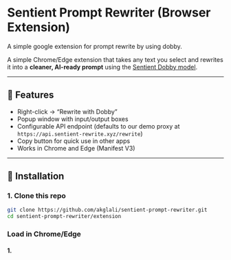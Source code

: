 # Sentient Prompt Rewriter (Browser Extension)
A simple google extension for prompt rewrite by using dobby.

A simple Chrome/Edge extension that takes any text you select and rewrites it into a **cleaner, AI-ready prompt** using the [Sentient Dobby model](https://sentientfoundation.ai/).

---

## 🚀 Features
- Right-click → “Rewrite with Dobby”
- Popup window with input/output boxes
- Configurable API endpoint (defaults to our demo proxy at `https://api.sentient-rewrite.xyz/rewrite`)
- Copy button for quick use in other apps
- Works in Chrome and Edge (Manifest V3)

---

## 🔧 Installation

### 1. Clone this repo
```bash
git clone https://github.com/akglali/sentient-prompt-rewriter.git
cd sentient-prompt-rewriter/extension
```

### Load in Chrome/Edge
#### 1.
